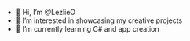- 👋 Hi, I’m @LezlieO
- 👀 I’m interested in showcasing my creative projects
- 🌱 I’m currently learning C# and app creation

<!---
LezlieO/LezlieO is a ✨ special ✨ repository because its `README.md` (this file) appears on your GitHub profile.
You can click the Preview link to take a look at your changes.
--->
